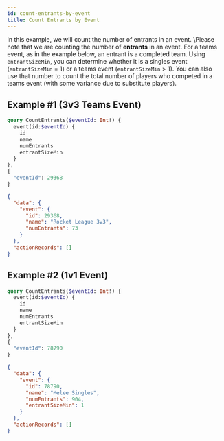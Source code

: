 ```yaml
---
id: count-entrants-by-event
title: Count Entrants by Event
---
```


In this example, we will count the number of entrants in an event.
\Please note that we are counting the number of **entrants** in an event.
For a teams event, as in the example below, an entrant is a completed team.
Using `entrantSizeMin`, you can determine whether it is a singles event (`entrantSizeMin` = 1)
or a teams event (`entrantSizeMin` > 1).
You can also use that number to count the total number of players who competed in a teams event
(with some variance due to substitute players).

## Example #1 (3v3 Teams Event)

<!--DOCUSAURUS_CODE_TABS-->
<!--Request-->

```graphql
query CountEntrants($eventId: Int!) {
  event(id:$eventId) {
    id
    name
    numEntrants
    entrantSizeMin
  }
},
{
  "eventId": 29368
}
```

<!--Response-->

```json
{
  "data": {
    "event": {
      "id": 29368,
      "name": "Rocket League 3v3",
      "numEntrants": 73
    }
  },
  "actionRecords": []
}
```

<!--END_DOCUSAURUS_CODE_TABS-->

## Example #2 (1v1 Event)

<!--DOCUSAURUS_CODE_TABS-->
<!--Request-->

```graphql
query CountEntrants($eventId: Int!) {
  event(id:$eventId) {
    id
    name
    numEntrants
    entrantSizeMin
  }
},
{
  "eventId": 78790
}
```

<!--Response-->

```json
{
  "data": {
    "event": {
      "id": 78790,
      "name": "Melee Singles",
      "numEntrants": 904,
      "entrantSizeMin": 1
    }
  },
  "actionRecords": []
}
```

<!--END_DOCUSAURUS_CODE_TABS-->
